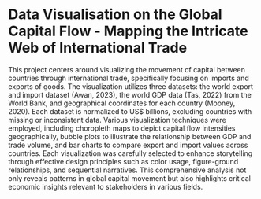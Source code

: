 # Data Visualisation on the Global Capital Flow - Mapping the Intricate Web of International Trade

This project centers around visualizing the movement of capital between countries through international trade, specifically focusing on imports and exports of goods. The visualization utilizes three datasets: the world export and import dataset (Awan, 2023), the world GDP data (Tas, 2022) from the World Bank, and geographical coordinates for each country (Mooney, 2020). Each dataset is normalized to US$ billions, excluding countries with missing or inconsistent data. Various visualization techniques were employed, including choropleth maps to depict capital flow intensities geographically, bubble plots to illustrate the relationship between GDP and trade volume, and bar charts to compare export and import values across countries. Each visualization was carefully selected to enhance storytelling through effective design principles such as color usage, figure-ground relationships, and sequential narratives. This comprehensive analysis not only reveals patterns in global capital movement but also highlights critical economic insights relevant to stakeholders in various fields.
